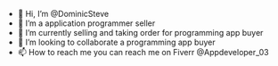 - 👋 Hi, I’m @DominicSteve
- 👀 I’m a application programmer seller
- 🌱 I’m currently selling and taking order for programming app buyer
- 💞️ I’m looking to collaborate a programming app buyer
- 📫 How to reach me you can reach me on Fiverr @Appdeveloper_03

<!---
DominicSteve/DominicSteve is a ✨ special ✨ repository because its `README.md` (this file) appears on your GitHub profile.
You can click the Preview link to take a look at your changes.
--->
